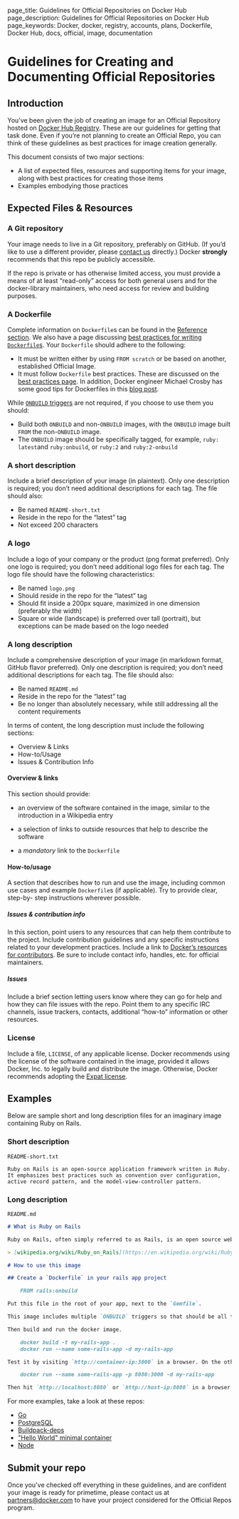 page_title: Guidelines for Official Repositories on Docker Hub
page_description: Guidelines for Official Repositories on Docker Hub
page_keywords: Docker, docker, registry, accounts, plans, Dockerfile, Docker Hub, docs, official, image, documentation

# Guidelines for Creating and Documenting Official Repositories

## Introduction

You’ve been given the job of creating an image for an Official Repository
hosted on [Docker Hub Registry](https://registry.hub.docker.com/). These are
our guidelines for getting that task done. Even if you’re not
planning to create an Official Repo, you can think of these guidelines as best
practices for image creation generally.

This document consists of two major sections:

* A list of expected files, resources and supporting items for your image,
along with best practices for creating those items
* Examples embodying those practices

## Expected Files & Resources

### A Git repository

Your image needs to live in a Git repository, preferably on GitHub. (If you’d
like to use a different provider, please [contact us](mailto:feedback@docker.com)
directly.) Docker **strongly** recommends that this repo be publicly
accessible.

If the repo is private or has otherwise limited access, you must provide a
means of at least “read-only” access for both general users and for the
docker-library maintainers, who need access for review and building purposes.

### A Dockerfile

Complete information on `Dockerfile`s can be found in the [Reference section](https://docs.docker.com/reference/builder/).
We also have a page discussing [best practices for writing `Dockerfile`s](/articles/dockerfile_best-practices).
Your `Dockerfile` should adhere to the following:

* It must be written either by using `FROM scratch` or be based on another,
established Official Image.
* It must follow `Dockerfile` best practices. These are discussed on the
[best practices page](/articles/dockerfile_best-practices). In addition,
Docker engineer Michael Crosby has some good tips for Dockerfiles in
this [blog post](http://crosbymichael.com/dockerfile-best-practices-take-2.html).

While [`ONBUILD` triggers](https://docs.docker.com/reference/builder/#onbuild)
are not required, if you choose to use them you should:

* Build both `ONBUILD` and non-`ONBUILD` images, with the `ONBUILD` image
built `FROM` the non-`ONBUILD` image.
* The `ONBUILD` image should be specifically tagged, for example, `ruby:
latest`and `ruby:onbuild`, or `ruby:2` and  `ruby:2-onbuild`

### A short description

Include a brief description of your image (in plaintext). Only one description
is required; you don’t need additional descriptions for each tag. The file
should also: 

* Be named `README-short.txt`
* Reside in the repo for the “latest” tag
* Not exceed 200 characters

### A logo

Include a logo of your company or the product (png format preferred). Only one
logo is required; you don’t need additional logo files for each tag. The logo
file should have the following characteristics: 

* Be named `logo.png`
* Should reside in the repo for the “latest” tag
* Should fit inside a 200px square, maximized in one dimension (preferably the
width)
* Square or wide (landscape) is preferred over tall (portrait), but exceptions
can be made based on the logo needed

### A long description

Include a comprehensive description of your image (in markdown format, GitHub 
flavor preferred). Only one description is required; you don’t need additional
descriptions for each tag. The file should also: 

* Be named `README.md`
* Reside in the repo for the “latest” tag
* Be no longer than absolutely necessary, while still addressing all the
content requirements

In terms of content, the long description must include the following sections:

* Overview & Links
* How-to/Usage
* Issues & Contribution Info

#### Overview & links

This section should provide:

* an overview of the software contained in the image, similar to the
introduction in a Wikipedia entry

* a selection of links to outside resources that help to describe the software

* a *mandatory* link to the `Dockerfile`

#### How-to/usage

A section that describes how to run and use the image, including common use
cases and example `Dockerfile`s (if applicable). Try to provide clear, step-by-
step instructions wherever possible.

##### Issues & contribution info
In this section, point users to any resources that can help them contribute to
the project. Include contribution guidelines and any specific instructions
related to your development practices. Include a link to
[Docker’s resources for contributors](https://docs.docker.com/contributing/contributing/).
Be sure to include contact info, handles, etc. for official maintainers.

##### Issues
Include a brief section letting users know where they can go for help and how
they can file issues with the repo. Point them to any specific IRC channels,
issue trackers, contacts, additional “how-to” information or other resources.

### License

Include a file, `LICENSE`, of any applicable license.  Docker recommends using
the license of the software contained in the image, provided it allows Docker,
Inc. to legally build and distribute the image.  Otherwise, Docker recommends
adopting the [Expat license](http://directory.fsf.org/wiki/License:Expat).

## Examples

Below are sample short and long description files for an imaginary image
containing Ruby on Rails.

### Short description

`README-short.txt`

`Ruby on Rails is an open-source application framework written in Ruby. It emphasizes best practices such as convention over configuration, active record pattern, and the model-view-controller pattern.`

### Long description

`README.md`

```markdown
# What is Ruby on Rails

Ruby on Rails, often simply referred to as Rails, is an open source web application framework which runs via the Ruby programming language. It is a full-stack framework: it allows creating pages and applications that gather information from the web server, talk to or query the database, and render templates out of the box. As a result, Rails features a routing system that is independent of the web server.

> [wikipedia.org/wiki/Ruby_on_Rails](https://en.wikipedia.org/wiki/Ruby_on_Rails)

# How to use this image

## Create a `Dockerfile` in your rails app project

    FROM rails:onbuild

Put this file in the root of your app, next to the `Gemfile`.

This image includes multiple `ONBUILD` triggers so that should be all that you need for most applications. The build will `ADD . /usr/src/app`, `RUN bundle install`, `EXPOSE 3000`, and set the default command to `rails server`.

Then build and run the docker image.

    docker build -t my-rails-app .
    docker run --name some-rails-app -d my-rails-app

Test it by visiting `http://container-ip:3000` in a browser. On the other hand, if you need access outside the host on port 8080:

    docker run --name some-rails-app -p 8080:3000 -d my-rails-app

Then hit `http://localhost:8080` or `http://host-ip:8080` in a browser.
```

For more examples, take a look at these repos: 

* [Go](https://github.com/docker-library/golang)
* [PostgreSQL](https://github.com/docker-library/postgres)
* [Buildpack-deps](https://github.com/docker-library/buildpack-deps)
* ["Hello World" minimal container](https://github.com/docker-library/hello-world)
* [Node](https://github.com/docker-library/node)

## Submit your repo

Once you've checked off everything in these guidelines, and are confident your image is ready for primetime, please contact us at [partners@docker.com](mailto:partners@docker.com) to have your project considered for the Official Repos program.
